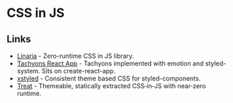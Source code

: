 # CSS in JS

## Links

- [Linaria](https://github.com/callstack/linaria#readme) - Zero-runtime CSS in JS library.
- [Tachyons React App](https://github.com/tachyons-css/tachyons-styled-react) - Tachyons implemented with emotion and styled-system. Sits on create-react-app.
- [xstyled](https://github.com/smooth-code/xstyled) - Consistent theme based CSS for styled-components.
- [Treat](https://github.com/seek-oss/treat) - Themeable, statically extracted CSS‑in‑JS with near‑zero runtime.
